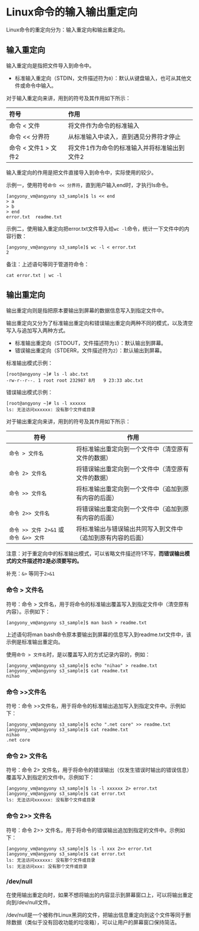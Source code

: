 # Linux命令的输入输出重定向

Linux命令的重定向分为：输入重定向和输出重定向。



## 输入重定向

输入重定向是指把文件导入到命令中。

- 标准输入重定向（STDIN，文件描述符为`0`）：默认从键盘输入，也可从其他文件或命令中输入。



对于输入重定向来讲，用到的符号及其作用如下所示：

| 符号                 | 作用                                         |
| :------------------- | :------------------------------------------- |
| 命令 < 文件          | 将文件作为命令的标准输入                     |
| 命令 << 分界符       | 从标准输入中读入，直到遇见分界符才停止       |
| 命令 < 文件1 > 文件2 | 将文件1作为命令的标准输入并将标准输出到文件2 |

输入重定向的作用是把文件直接导入到命令中，实际使用的较少。

示例一，使用符号`命令 << 分界符`，直到用户输入end时，才执行ls命令。

```shell
[angyony_vm@angyony s3_sample]$ ls << end
> a
> b
> end
error.txt  readme.txt
```

示例二，使用输入重定向把error.txt文件导入给`wc -l`命令，统计一下文件中的内容行数：

```
[angyony_vm@angyony s3_sample]$ wc -l < error.txt 
2
```

备注：上述语句等同于管道符命令：

```shell
cat error.txt | wc -l
```



## 输出重定向

输出重定向则是指把原本要输出到屏幕的数据信息写入到指定文件中。

输出重定向又分为了标准输出重定向和错误输出重定向两种不同的模式，以及清空写入与追加写入两种方式。

- 标准输出重定向（STDOUT，文件描述符为`1`）：默认输出到屏幕。
- 错误输出重定向（STDERR，文件描述符为`2`）：默认输出到屏幕。

标准输出模式示例：

```shell
[root@angyony ~]# ls -l abc.txt 
-rw-r--r--. 1 root root 232987 8月   9 23:33 abc.txt
```

错误输出模式示例：

```shell
[root@angyony ~]# ls -l xxxxxx
ls: 无法访问xxxxxx: 没有那个文件或目录
```

对于输出重定向来讲，用到的符号及其作用如下所示：

| 符号                                   | 作用                                                         |
| -------------------------------------- | ------------------------------------------------------------ |
| `命令 > 文件名`                        | 将标准输出重定向到一个文件中（清空原有文件的数据）           |
| `命令 2> 文件名`                       | 将错误输出重定向到一个文件中（清空原有文件的数据）           |
| `命令 >> 文件名`                       | 将标准输出重定向到一个文件中（追加到原有内容的后面）         |
| `命令 2>> 文件名`                      | 将错误输出重定向到一个文件中（追加到原有内容的后面）         |
| `命令 >> 文件 2>&1` 或 `命令 &>> 文件` | 将标准输出与错误输出共同写入到文件中（追加到原有内容的后面） |

注意：对于重定向中的标准输出模式，可以省略文件描述符1不写，**而错误输出模式的文件描述符2是必须要写的。**

补充：`&>` 等同于`2>&1`



### 命令 > 文件名

符号：命令 > 文件名，用于将命令的标准输出覆盖写入到指定文件中（清空原有内容）。示例如下：

```shell
[angyony_vm@angyony s3_sample]$ man bash > readme.txt
```

上述语句将man bash命令原本要输出到屏幕的信息写入到readme.txt文件中，该示例是标准输出重定向。

使用`命令 > 文件名`时，是以覆盖写入的方式记录内容的，例如：

```shell
[angyony_vm@angyony s3_sample]$ echo "nihao" > readme.txt
[angyony_vm@angyony s3_sample]$ cat readme.txt 
nihao
```

### 命令 >>文件名

符号：命令 >>文件名，用于将命令的标准输出追加写入到指定文件中。示例如下：

```shell
[angyony_vm@angyony s3_sample]$ echo ".net core" >> readme.txt
[angyony_vm@angyony s3_sample]$ cat readme.txt 
nihao
.net core
```

### 命令 2> 文件名

符号：命令 2> 文件名，用于将命令的错误输出（仅发生错误时输出的错误信息）覆盖写入到指定的文件中。示例如下：

```shell
[angyony_vm@angyony s3_sample]$ ls -l xxxxxx 2> error.txt
[angyony_vm@angyony s3_sample]$ cat error.txt
ls: 无法访问xxxxxx: 没有那个文件或目录
```

### 命令 2>> 文件名

符号：命令 2>> 文件名，用于将命令的错误输出追加到指定的文件中。示例如下：

```shell
[angyony_vm@angyony s3_sample]$ ls -l xxx 2>> error.txt
[angyony_vm@angyony s3_sample]$ cat error.txt 
ls: 无法访问xxxxxx: 没有那个文件或目录
ls: 无法访问xxx: 没有那个文件或目录
```



### /dev/null

在使用输出重定向时，如果不想将输出的内容显示到屏幕窗口上，可以将输出重定向到/dev/null文件。

/dev/null是一个被称作Linux黑洞的文件，把输出信息重定向到这个文件等同于删除数据（类似于没有回收功能的垃圾箱），可以让用户的屏幕窗口保持简洁。

